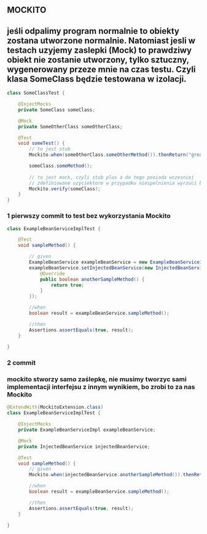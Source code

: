 ## MOCKITO

## jeśli odpalimy program normalnie to obiekty zostana utworzone normalnie. Natomiast jesli w testach uzyjemy zaslepki (Mock) to prawdziwy obiekt nie zostanie utworzony, tylko sztuczny, wygenerowany przeze mnie na czas testu. Czyli klasa SomeClass będzie testowana w izolacji.

```java
class SomeClassTest {

    @InjectMocks
    private SomeClass someClass;

    @Mock
    private SomeOtherClass someOtherClass;

    @Test
    void someTest() {
        // to jest stub
        Mockito.when(someOtherClass.someOtherMethod()).thenReturn("great");

        someClass.someMethod();
        
        // to jest mock, czyli stub plus a do tego posiada wczesniej 
        // zdefiniowane uzyciektore w przypadku niespelnienia wyrzuci blad.
        Mockito.verify(someClass);
    }
}
```

### 1 pierwszy commit to test bez wykorzystania Mockito
```java
class ExampleBeanServiceImplTest {

    @Test
    void sampleMethod() {

        // given
        ExampleBeanService exampleBeanService = new ExampleBeanServiceImpl();
        exampleBeanService.setInjectedBeanService(new InjectedBeanService() {
            @Override
            public boolean anotherSampleMethod() {
                return true;
            }
        });

        //when
        boolean result = exampleBeanService.sampleMethod();

        //then
        Assertions.assertEquals(true, result);
    }
    
}
```

### 2 commit
### mockito stworzy samo zaślepkę, nie musimy tworzyc sami implementacji interfejsu z innym wynikiem, bo zrobi to za nas Mockito
```java
@ExtendWith(MockitoExtension.class)
class ExampleBeanServiceImplTest {

    @InjectMocks
    private ExampleBeanServiceImpl exampleBeanService;

    @Mock
    private InjectedBeanService injectedBeanService;

    @Test
    void sampleMethod() {
        // given
        Mockito.when(injectedBeanService.anotherSampleMethod()).thenReturn(true);

        //when
        boolean result = exampleBeanService.sampleMethod();

        //then
        Assertions.assertEquals(true, result);
    }
    
}
```
